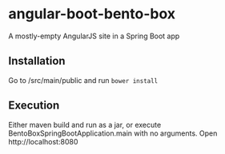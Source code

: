 # angular-boot-bento-box
A mostly-empty AngularJS site in a Spring Boot app

## Installation
Go to /src/main/public and run ``bower install``

## Execution
Either maven build and run as a jar, or execute BentoBoxSpringBootApplication.main with no arguments.
Open http://localhost:8080
